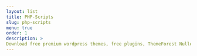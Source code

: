 ```yaml
---
layout: list
title: PHP-Scripts
slug: php-scripts
menu: true
order: 1
description: >
Download free premium wordpress themes, free plugins, ThemeForest Nulled, Envato market, site templates, blogger templates, Download Free Nulled, WP ...
---
```

